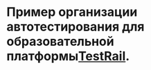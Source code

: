 
# Пример организации автотестирования для образовательной платформы<a href="https://www.gurock.com/" target="_blank">TestRail</a>.
